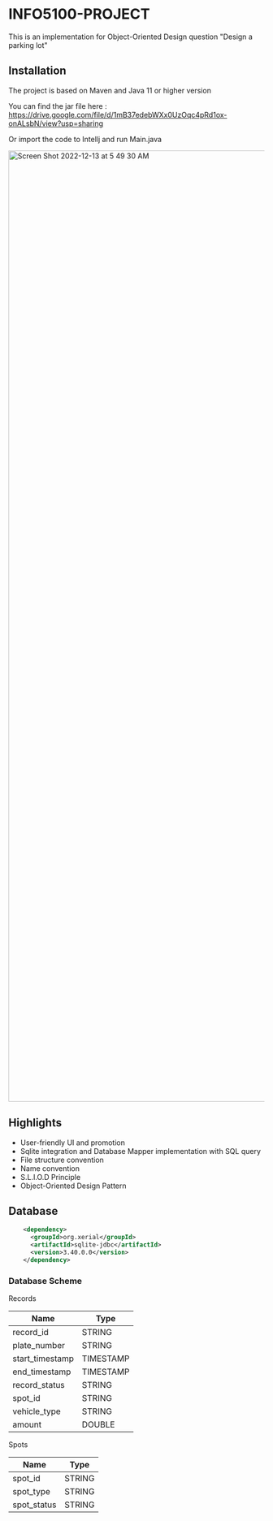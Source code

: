# INFO5100-PROJECT

This is an implementation for Object-Oriented Design question "Design a parking lot"


## Installation

The project is based on Maven and Java 11 or higher version

You can find the jar file here : https://drive.google.com/file/d/1mB37edebWXx0UzOqc4pRd1ox-onALsbN/view?usp=sharing

Or import the code to Intellj and run Main.java

<img width="1874" alt="Screen Shot 2022-12-13 at 5 49 30 AM" src="https://user-images.githubusercontent.com/61750044/207345589-e8a18265-5608-4aab-ab2d-da472f23ded4.png">

## Highlights

- User-friendly UI and promotion
- Sqlite integration and Database Mapper implementation with SQL query
- File structure convention
- Name convention
- S.L.I.O.D Principle
- Object-Oriented Design Pattern


## Database 

```xml
    <dependency>
      <groupId>org.xerial</groupId>
      <artifactId>sqlite-jdbc</artifactId>
      <version>3.40.0.0</version>
    </dependency>
```



### Database Scheme

Records

| Name            | Type      |
|-----------------|-----------|
| record_id       | STRING    |
| plate_number    | STRING    |
| start_timestamp | TIMESTAMP |
| end_timestamp   | TIMESTAMP |
| record_status   | STRING    |
| spot_id         | STRING    |
| vehicle_type    | STRING    |
| amount          | DOUBLE    |

Spots

| Name          | Type      |
|---------------|-----------|
| spot_id       | STRING    |
| spot_type     | STRING    |
| spot_status   | STRING    |
